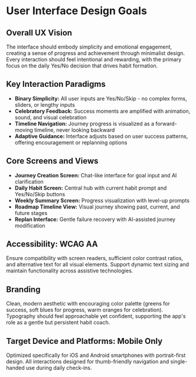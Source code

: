 # User Interface Design Goals

## Overall UX Vision
The interface should embody simplicity and emotional engagement, creating a sense of progress and achievement through minimalist design. Every interaction should feel intentional and rewarding, with the primary focus on the daily Yes/No decision that drives habit formation.

## Key Interaction Paradigms
- **Binary Simplicity:** All user inputs are Yes/No/Skip - no complex forms, sliders, or lengthy inputs
- **Celebratory Feedback:** Success moments are amplified with animation, sound, and visual celebration
- **Timeline Navigation:** Journey progress is visualized as a forward-moving timeline, never looking backward
- **Adaptive Guidance:** Interface adjusts based on user success patterns, offering encouragement or replanning options

## Core Screens and Views
- **Journey Creation Screen:** Chat-like interface for goal input and AI clarification
- **Daily Habit Screen:** Central hub with current habit prompt and Yes/No/Skip buttons
- **Weekly Summary Screen:** Progress visualization with level-up prompts
- **Roadmap Timeline View:** Visual journey showing past, current, and future stages
- **Replan Interface:** Gentle failure recovery with AI-assisted journey modification

## Accessibility: WCAG AA
Ensure compatibility with screen readers, sufficient color contrast ratios, and alternative text for all visual elements. Support dynamic text sizing and maintain functionality across assistive technologies.

## Branding
Clean, modern aesthetic with encouraging color palette (greens for success, soft blues for progress, warm oranges for celebration). Typography should feel approachable yet confident, supporting the app's role as a gentle but persistent habit coach.

## Target Device and Platforms: Mobile Only
Optimized specifically for iOS and Android smartphones with portrait-first design. All interactions designed for thumb-friendly navigation and single-handed use during daily check-ins.
